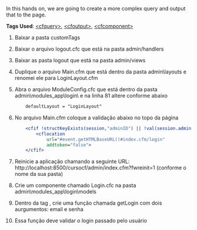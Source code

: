 In this hands on, we are going to create a more complex query and output that to the page.

**Tags Used**: [\<cfquery>](https://helpx.adobe.com/coldfusion/cfml-reference/coldfusion-tags/tags-p-q/cfquery.html), [\<cfoutput>](https://helpx.adobe.com/coldfusion/cfml-reference/coldfusion-tags/tags-m-o/cfoutput.html), [\<cfcomponent>](https://helpx.adobe.com/coldfusion/developing-applications/building-blocks-of-coldfusion-applications/building-and-using-coldfusion-components.html)

1. Baixar a pasta customTags

1. Baixar o arquivo logout.cfc que está na pasta admin/handlers

1. Baixar as pasta logout que está na pasta admin/views

1. Duplique o arquivo Main.cfm que está dentro da pasta admin\layouts e renomei ele para LoginLayout.cfm

1. Abra o arquivo ModuleConfig.cfc que está dentro da pasta admin\modules_app\login\ e na linha 81 altere conforme abaixo
	```cfml
		defaultLayout = "LoginLayout"
	```

1. No arquivo Main.cfm coloque a validação abaixo no topo da página
	```cfml
		<cfif !structKeyExists(session,"adminID") || !val(session.adminID)>
			<cflocation 
				url="#event.getHTMLBaseURL()#index.cfm/login" 
				addtoken="false">
		</cfif>
	```

1. Reinicie a aplicação chamando a seguinte URL: http://localhost:8500/cursocf/admin/index.cfm?fwreinit=1 (conforme o nome da sua pasta)

1. Crie um componente chamado Login.cfc na pasta admin\modules_app\login\models

1. Dentro da tag  <cfcomponent>, crie uma função chamada getLogin com dois aurgumentos: email e senha

1. Essa função deve validar o login passado pelo usuário

